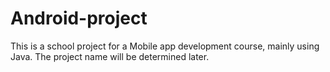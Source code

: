 # Android-project

This is a school project for a Mobile app development course, mainly using Java. The project name will be determined later.
